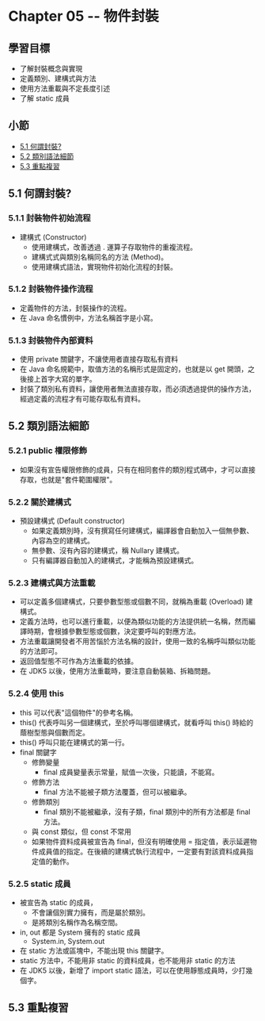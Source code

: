 # Chapter 05 -- 物件封裝 #

## 學習目標 ##

* 了解封裝概念與實現
* 定義類別、建構式與方法
* 使用方法重載與不定長度引述
* 了解 static 成員

## 小節 ##

* [5.1 何謂封裝?](#51-何謂封裝)
* [5.2 類別語法細節](#52-類別語法細節)
* [5.3 重點複習](#53-重點複習)

## 5.1 何謂封裝? ##

### 5.1.1 封裝物件初始流程 ##

* 建構式 (Constructor)
  * 使用建構式，改善透過 . 運算子存取物件的重複流程。
  * 建構式式與類別名稱同名的方法 (Method)。
  * 使用建構式語法，實現物件初始化流程的封裝。

### 5.1.2 封裝物件操作流程 ##

* 定義物件的方法，封裝操作的流程。
* 在 Java 命名慣例中，方法名稱首字是小寫。

### 5.1.3 封裝物件內部資料 ##

* 使用 private 關鍵字，不讓使用者直接存取私有資料
* 在 Java 命名規範中，取值方法的名稱形式是固定的，也就是以 get 開頭，之後接上首字大寫的單字。
* 封裝了類別私有資料，讓使用者無法直接存取，而必須透過提供的操作方法，經過定義的流程才有可能存取私有資料。

## 5.2 類別語法細節 ##

### 5.2.1 public 權限修飾 ###

* 如果沒有宣告權限修飾的成員，只有在相同套件的類別程式碼中，才可以直接存取，也就是"套件範圍權限"。

### 5.2.2 關於建構式 ###

* 預設建構式 (Default constructor)
  * 如果定義類別時，沒有撰寫任何建構式，編譯器會自動加入一個無參數、內容為空的建構式。
  * 無參數、沒有內容的建構式，稱 Nullary 建構式。
  * 只有編譯器自動加入的建構式，才能稱為預設建構式。

### 5.2.3 建構式與方法重載 ###

* 可以定義多個建構式，只要參數型態或個數不同，就稱為重載 (Overload) 建構式。
* 定義方法時，也可以進行重載，以便為類似功能的方法提供統一名稱，然而編譯時期，會根據參數型態或個數，決定要呼叫的對應方法。
* 方法重載讓開發者不用苦惱於方法名稱的設計，使用一致的名稱呼叫類似功能的方法即可。
* 返回值型態不可作為方法重載的依據。
* 在 JDK5 以後，使用方法重載時，要注意自動裝箱、拆箱問題。

### 5.2.4 使用 this ###

* this 可以代表"這個物件"的參考名稱。
* this() 代表呼叫另一個建構式，至於呼叫哪個建構式，就看呼叫 this() 時給的蔭樹型態與個數而定。
* this() 呼叫只能在建構式的第一行。
* final 關鍵字
  * 修飾變量
    * final 成員變量表示常量，賦值一次後，只能讀，不能寫。
  * 修飾方法
    * final 方法不能被子類方法覆蓋，但可以被繼承。
  * 修飾類別
    * final 類別不能被繼承，沒有子類，final 類別中的所有方法都是 final 方法。
  * 與 const 類似，但 const 不常用
  * 如果物件資料成員被宣告為 final，但沒有明確使用 = 指定值，表示延遲物件成員值的指定。在後續的建構式執行流程中，一定要有對該資料成員指定值的動作。

### 5.2.5 static 成員 ###

* 被宣告為 static 的成員，
  * 不會讓個別實力擁有，而是屬於類別。
  * 是將類別名稱作為名稱空間。
* in, out 都是 System 擁有的 static 成員
  * System.in, System.out
* 在 static 方法或區塊中，不能出現 this 關鍵字。
* static 方法中，不能用非 static 的資料成員，也不能用非 static 的方法
* 在 JDK5 以後，新增了 import static 語法，可以在使用靜態成員時，少打幾個字。

## 5.3 重點複習 ##
